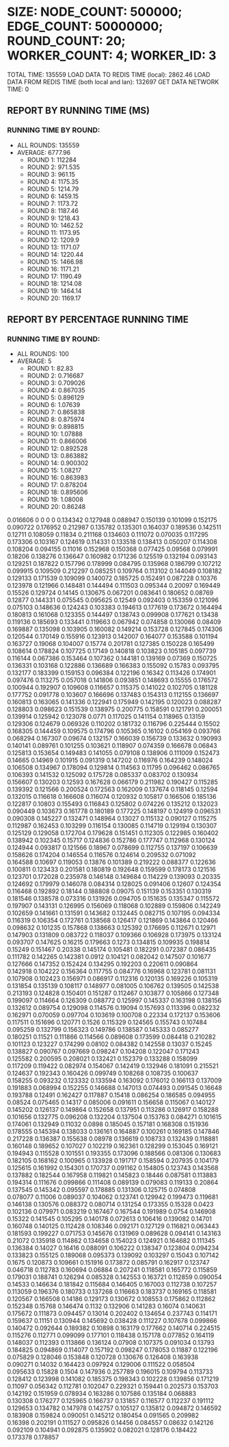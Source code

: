 
# SIZE: NODE_COUNT: 500000; EDGE_COUNT: 50000000; ROUND_COUNT: 20; WORKER_COUNT: 4; WORKER_ID: 3
 TOTAL TIME: 135559
 LOAD DATA TO REDIS TIME (local): 2862.46
 LOAD DATA FROM REDIS TIME (both local and lan): 132697
 GET DATA NETWORK TIME: 0

## REPORT BY RUNNING TIME (MS)

 ### RUNNING TIME BY ROUND:

  + ALL ROUNDS: 135559
  + AVERAGE: 6777.96
     + ROUND 1: 112284
     + ROUND 2: 971.535
     + ROUND 3: 961.15
     + ROUND 4: 1175.35
     + ROUND 5: 1214.79
     + ROUND 6: 1459.15
     + ROUND 7: 1173.72
     + ROUND 8: 1187.46
     + ROUND 9: 1218.43
     + ROUND 10: 1462.52
     + ROUND 11: 1173.95
     + ROUND 12: 1209.9
     + ROUND 13: 1171.07
     + ROUND 14: 1220.44
     + ROUND 15: 1466.98
     + ROUND 16: 1171.21
     + ROUND 17: 1190.49
     + ROUND 18: 1214.08
     + ROUND 19: 1464.14
     + ROUND 20: 1169.17

## REPORT BY PERCENTAGE RUNNING TIME

 ### RUNNING TIME BY ROUND:

  + ALL ROUNDS: 100
  + AVERAGE: 5
     + ROUND 1: 82.83
     + ROUND 2: 0.716687
     + ROUND 3: 0.709026
     + ROUND 4: 0.867035
     + ROUND 5: 0.896129
     + ROUND 6: 1.07639
     + ROUND 7: 0.865838
     + ROUND 8: 0.875974
     + ROUND 9: 0.898815
     + ROUND 10: 1.07888
     + ROUND 11: 0.866006
     + ROUND 12: 0.892528
     + ROUND 13: 0.863882
     + ROUND 14: 0.900302
     + ROUND 15: 1.08217
     + ROUND 16: 0.863983
     + ROUND 17: 0.878204
     + ROUND 18: 0.895606
     + ROUND 19: 1.08008
     + ROUND 20: 0.86248

0.016606 0 0 0 0 0.134342 0.127948 0.088947 0.150139 0.101099 0.152175 0.090722 0.176952 0.212987 0.135782 0.135301 0.164037 0.189536 0.142511 0.12711 0.108059 0.11834 0.211168 0.134603 0.111072 0.070035 0.117295 0.173306 0.103167 0.124619 0.114331 0.133518 0.138413 0.050207 0.114308 0.108204 0.094155 0.11016 0.152968 0.150368 0.077425 0.09568 0.079991 0.18206 0.138276 0.136647 0.160982 0.171236 0.125519 0.132194 0.093143 0.129251 0.187822 0.157796 0.178999 0.084795 0.135968 0.186799 0.107212 0.099915 0.109509 0.212297 0.085251 0.109764 0.113102 0.144049 0.108182 0.129133 0.171539 0.109099 0.140072 0.185725 0.152491 0.087228 0.10376 0.123978 0.121966 0.148481 0.144494 0.111503 0.095344 0.20097 0.169449 0.15526 0.129724 0.14145 0.130675 0.067201 0.083641 0.180652 0.08769 0.12877 0.144331 0.075545 0.095625 0.12549 0.092403 0.153359 0.121096 0.075103 0.148636 0.124243 0.103383 0.194613 0.177619 0.173672 0.164494 0.180813 0.161068 0.123355 0.144497 0.138743 0.099908 0.177621 0.13438 0.119136 0.185693 0.133441 0.119663 0.067942 0.074858 0.130066 0.08409 0.169887 0.135098 0.103905 0.160082 0.149214 0.153728 0.127845 0.174306 0.120544 0.170149 0.155916 0.123913 0.142007 0.164077 0.153588 0.101194 0.163727 0.19068 0.104007 0.15774 0.201781 0.127385 0.150228 0.165499 0.108614 0.178824 0.107725 0.17149 0.140818 0.103823 0.105185 0.097739 0.116144 0.067386 0.153464 0.107362 0.144181 0.139169 0.07369 0.150725 0.136331 0.103168 0.122886 0.136689 0.166383 0.155092 0.15783 0.093795 0.132177 0.183399 0.159153 0.096384 0.122196 0.16342 0.113426 0.174901 0.097476 0.113275 0.057018 0.141806 0.093851 0.148693 0.15555 0.176572 0.100944 0.192907 0.109608 0.116657 0.115375 0.141022 0.102705 0.181128 0.177752 0.091778 0.103607 0.166696 0.137483 0.154313 0.112155 0.136697 0.160813 0.163065 0.141336 0.122941 0.175949 0.142195 0.120023 0.088287 0.128803 0.098623 0.151539 0.138975 0.200775 0.158591 0.121791 0.200051 0.139914 0.125942 0.123078 0.0771 0.117025 0.141154 0.118965 0.13159 0.129306 0.124679 0.069326 0.110202 0.181732 0.116796 0.225444 0.15502 0.168305 0.144459 0.109575 0.174796 0.105365 0.16102 0.054169 0.093766 0.068294 0.167307 0.09674 0.132157 0.166039 0.156739 0.133632 0.190993 0.140141 0.089761 0.101255 0.103621 0.118907 0.074359 0.166678 0.06843 0.125813 0.153654 0.149483 0.141055 0.079108 0.138906 0.111009 0.152473 0.14665 0.14969 0.101915 0.091319 0.147202 0.116976 0.164239 0.148024 0.106508 0.134967 0.178094 0.129814 0.114563 0.11795 0.096462 0.086765 0.106393 0.141532 0.125092 0.175728 0.085337 0.083702 0.130934 0.156607 0.130203 0.12593 0.167628 0.066179 0.211982 0.190427 0.115285 0.139392 0.121566 0.200524 0.172563 0.162009 0.137674 0.118145 0.12594 0.132015 0.116618 0.166608 0.116074 0.120932 0.105817 0.166506 0.185136 0.122817 0.10803 0.155493 0.116843 0.125802 0.074226 0.135212 0.132023 0.090449 0.103673 0.161778 0.180189 0.177225 0.148197 0.124919 0.096531 0.090308 0.145227 0.132471 0.148964 0.13027 0.115132 0.090127 0.115275 0.112987 0.162453 0.103299 0.116154 0.130085 0.114719 0.129194 0.130307 0.125129 0.129058 0.172704 0.179628 0.151451 0.112305 0.122985 0.160402 0.138942 0.102345 0.15717 0.124836 0.152786 0.177747 0.112968 0.130124 0.124944 0.093817 0.121566 0.18967 0.078699 0.112755 0.137197 0.106639 0.158626 0.174204 0.146554 0.116576 0.124614 0.209532 0.071092 0.164588 0.10697 0.119053 0.13876 0.101389 0.219222 0.088377 0.122636 0.100811 0.123433 0.201581 0.180819 0.192648 0.159599 0.178173 0.121516 0.123701 0.172028 0.235978 0.146148 0.149684 0.114229 0.139093 0.20335 0.124692 0.179979 0.146078 0.084314 0.128025 0.091406 0.12607 0.124354 0.116468 0.192892 0.18144 0.188808 0.09075 0.151139 0.153351 0.130319 0.181546 0.138578 0.073316 0.131926 0.094705 0.151635 0.135347 0.115572 0.197907 0.143131 0.126995 0.156069 0.118068 0.102889 0.159806 0.142249 0.102659 0.141661 0.131591 0.143682 0.132445 0.082715 0.107195 0.094334 0.116319 0.106354 0.172761 0.138568 0.126417 0.121869 0.143864 0.120466 0.098632 0.101235 0.157868 0.138663 0.125392 0.176695 0.112671 0.12971 0.147903 0.131809 0.083722 0.118037 0.109366 0.106928 0.173975 0.133124 0.093707 0.147625 0.16215 0.179663 0.1273 0.134815 0.109935 0.198814 0.15249 0.151467 0.20338 0.145174 0.105481 0.182291 0.072387 0.086435 0.111782 0.142265 0.142381 0.0912 0.104121 0.082042 0.147507 0.101677 0.127666 0.147352 0.152424 0.134295 0.192203 0.220611 0.090864 0.142918 0.104222 0.156364 0.117755 0.084776 0.16968 0.123781 0.081131 0.107908 0.102423 0.156971 0.086917 0.112316 0.120135 0.169226 0.105319 0.131854 0.135139 0.108117 0.148977 0.081005 0.106762 0.139505 0.142538 0.213193 0.124828 0.150401 0.151287 0.112467 0.103877 0.105866 0.127348 0.199097 0.114664 0.126309 0.088772 0.125997 0.145337 0.163198 0.138156 0.132612 0.089754 0.129098 0.114576 0.19094 0.157693 0.113396 0.082232 0.162971 0.070059 0.097704 0.103619 0.100708 0.22334 0.172137 0.153606 0.117511 0.151696 0.120771 0.1526 0.115329 0.124565 0.155743 0.107484 0.095259 0.132799 0.156323 0.149786 0.138587 0.145333 0.085277 0.180251 0.11521 0.111866 0.114566 0.089608 0.173599 0.084418 0.210282 0.101123 0.123227 0.174299 0.08102 0.084382 0.142558 0.13037 0.15245 0.138827 0.090767 0.097669 0.098247 0.104208 0.122047 0.171243 0.125582 0.200595 0.208021 0.132421 0.152379 0.133288 0.158099 0.117209 0.119422 0.082974 0.154067 0.142419 0.132946 0.181091 0.215521 0.124637 0.192343 0.160426 0.099749 0.108268 0.108735 0.100637 0.158255 0.093232 0.123332 0.133594 0.163092 0.176012 0.166113 0.137009 0.191883 0.068994 0.152255 0.146688 0.147013 0.074493 0.091545 0.16648 0.193788 0.12491 0.162427 0.117887 0.15418 0.086254 0.186585 0.094955 0.08524 0.075465 0.14317 0.085006 0.091611 0.156658 0.115067 0.140127 0.145202 0.126137 0.149864 0.152658 0.137951 0.113286 0.126917 0.158288 0.101656 0.132775 0.096208 0.132204 0.137504 0.153763 0.084271 0.101615 0.174061 0.132949 0.11032 0.0898 0.185045 0.157181 0.168308 0.151936 0.178555 0.145394 0.138033 0.136161 0.164887 0.100261 0.169185 0.147846 0.217228 0.136387 0.155638 0.08978 0.136619 0.108733 0.132439 0.118881 0.160148 0.189652 0.107027 0.102219 0.162361 0.128299 0.153045 0.169121 0.194943 0.115528 0.101551 0.193355 0.173096 0.188566 0.081306 0.130683 0.182105 0.168162 0.100965 0.133928 0.191717 0.158594 0.207935 0.104179 0.125615 0.161992 0.154301 0.170737 0.091162 0.154805 0.123743 0.143568 0.137882 0.182544 0.167958 0.119821 0.145823 0.18446 0.087581 0.113883 0.194314 0.111676 0.099866 0.111408 0.089139 0.079083 0.119133 0.20864 0.137545 0.145342 0.095597 0.178885 0.131306 0.125715 0.074808 0.078077 0.11006 0.089037 0.104062 0.123741 0.129942 0.199473 0.119681 0.146138 0.130576 0.088372 0.080714 0.131254 0.173355 0.15328 0.0423 0.102136 0.079971 0.083219 0.167467 0.167544 0.191989 0.0754 0.146908 0.15322 0.141545 0.105295 0.140178 0.072613 0.106416 0.139082 0.14701 0.160748 0.140125 0.112428 0.108346 0.092171 0.127129 0.116821 0.063443 0.181593 0.199227 0.071753 0.145676 0.131969 0.089628 0.094141 0.143163 0.21072 0.135918 0.114862 0.134658 0.154023 0.124921 0.164682 0.111345 0.136384 0.14027 0.16416 0.088091 0.106222 0.138347 0.123804 0.094234 0.133823 0.155125 0.189068 0.095373 0.139092 0.103297 0.15043 0.107142 0.1675 0.120873 0.109661 0.151916 0.173872 0.085791 0.162917 0.123747 0.046718 0.112783 0.160694 0.06884 0.207241 0.118581 0.165772 0.115859 0.179031 0.188741 0.126294 0.085328 0.142553 0.163721 0.112859 0.090054 0.14533 0.146634 0.181842 0.115684 0.146405 0.167003 0.112738 0.107257 0.113059 0.196376 0.180733 0.137268 0.116663 0.183737 0.169165 0.118581 0.120567 0.166508 0.14186 0.129173 0.130672 0.108553 0.175862 0.112862 0.152348 0.15768 0.146474 0.1132 0.132906 0.141283 0.16074 0.140631 0.175672 0.111873 0.094457 0.13014 0.202402 0.134654 0.237743 0.114171 0.159637 0.11151 0.130944 0.145692 0.038428 0.111227 0.107678 0.099866 0.140472 0.092644 0.189382 0.10898 0.163179 0.177662 0.140714 0.224515 0.115276 0.112771 0.099099 0.177101 0.118438 0.157178 0.077852 0.164119 0.148037 0.112393 0.113866 0.136124 0.07908 0.107375 0.091034 0.13793 0.184825 0.094869 0.114077 0.157192 0.098247 0.178053 0.11887 0.122196 0.075829 0.128046 0.153848 0.120728 0.130676 0.126408 0.163938 0.090271 0.14032 0.164423 0.097924 0.129006 0.111522 0.058504 0.095633 0.15828 0.1504 0.147936 0.257789 0.196015 0.109794 0.113733 0.128412 0.123998 0.141082 0.185375 0.198343 0.102228 0.139856 0.171219 0.11097 0.056342 0.112781 0.102047 0.229321 0.159441 0.202573 0.153703 0.142192 0.151959 0.078934 0.163286 0.107586 0.135184 0.068883 0.130308 0.176277 0.125965 0.166737 0.131857 0.116577 0.112237 0.191112 0.129653 0.134782 0.147978 0.142757 0.105127 0.135812 0.094872 0.146592 0.183908 0.159824 0.090051 0.145212 0.180454 0.091565 0.209982 0.16398 0.202191 0.111527 0.095826 0.14456 0.084557 0.08632 0.142126 0.092109 0.104941 0.092875 0.135902 0.082021 0.128176 0.184422 0.173378 0.178857 